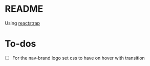 # README
Using [reactstrap](https://reactstrap.github.io/) 

# To-dos
- [ ] For the nav-brand logo set css to have on hover with transition
